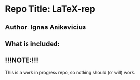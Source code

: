 Repo Title: LaTeX-rep
=====================
Author: Ignas Anikevicius
-------------------------

What is included:
-----------------

!!!NOTE:!!!
-----------
This is a work in progress repo, so nothing should (or will) work.
